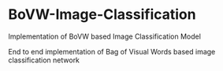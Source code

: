 # BoVW-Image-Classification
Implementation of BoVW based Image Classification Model

End to end implementation of Bag of Visual Words based image classification network

